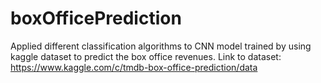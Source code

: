 # boxOfficePrediction
Applied different classification algorithms to CNN model trained by using kaggle dataset to predict the box office revenues. 
Link to dataset: https://www.kaggle.com/c/tmdb-box-office-prediction/data
